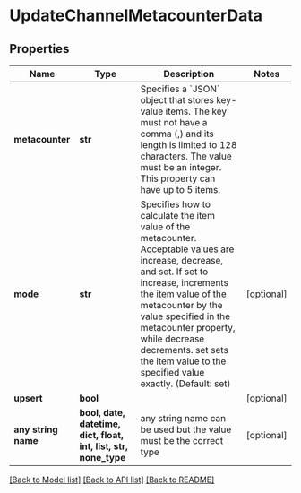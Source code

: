 # UpdateChannelMetacounterData


## Properties
Name | Type | Description | Notes
------------ | ------------- | ------------- | -------------
**metacounter** | **str** | Specifies a &#x60;JSON&#x60; object that stores key-value items. The key must not have a comma (,) and its length is limited to 128 characters. The value must be an integer. This property can have up to 5 items. | 
**mode** | **str** | Specifies how to calculate the item value of the metacounter. Acceptable values are increase, decrease, and set. If set to increase, increments the item value of the metacounter by the value specified in the metacounter property, while decrease decrements. set sets the item value to the specified value exactly. (Default: set) | [optional] 
**upsert** | **bool** |  | [optional] 
**any string name** | **bool, date, datetime, dict, float, int, list, str, none_type** | any string name can be used but the value must be the correct type | [optional]

[[Back to Model list]](../README.md#documentation-for-models) [[Back to API list]](../README.md#documentation-for-api-endpoints) [[Back to README]](../README.md)



